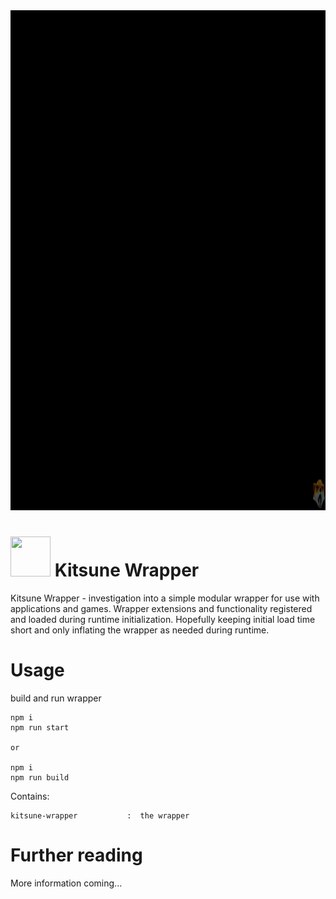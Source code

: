 <img width="1280px" height="800px" src="../readme/kitsune-steamos-capture.png" width="64px"/>
<p></p>
<h1><img height="64px" src="../kitsune.ico" width="64px"/> Kitsune Wrapper</h1>
Kitsune Wrapper  -  investigation into a simple modular wrapper for use with applications and games. 
Wrapper extensions and functionality registered and loaded during runtime initialization.
Hopefully keeping initial load time short and only inflating the wrapper as needed during runtime.


# Usage

build and run wrapper
```
npm i
npm run start

or 

npm i
npm run build
```

Contains:
````
kitsune-wrapper           :  the wrapper
````

# Further reading

More information coming...
